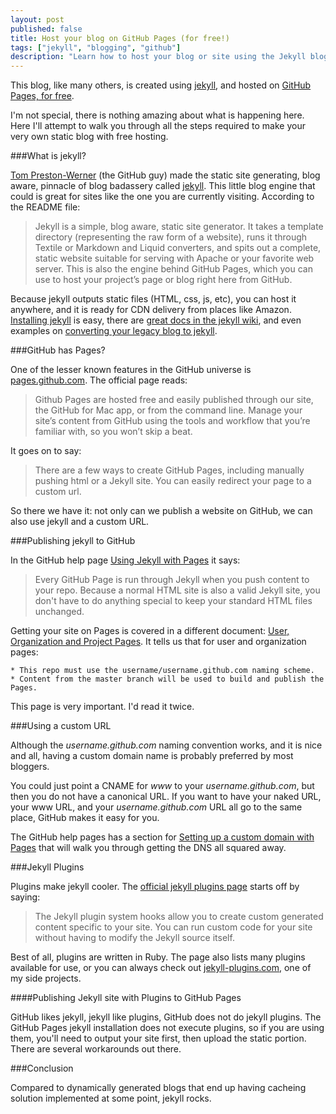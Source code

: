 ```yaml
---
layout: post
published: false
title: Host your blog on GitHub Pages (for free!)
tags: ["jekyll", "blogging", "github"]
description: "Learn how to host your blog or site using the Jekyll blogging engine and GitHub pages for (free) hosting."
---
```


This blog, like many others, is created using [jekyll](http://jekyllrb.com/), and hosted on [GitHub Pages, for free](http://pages.github.com/).

I'm not special, there is nothing amazing about what is happening here. Here I'll attempt to walk you through all the steps required to make your very own static blog with free hosting.

###What is jekyll?

[Tom Preston-Werner](http://tom.preston-werner.com/) (the GitHub guy) made the static site generating, blog aware, pinnacle of blog badassery called [jekyll](https://github.com/mojombo/jekyll).  This little blog engine that could is great for sites like the one you are currently visiting.  According to the README file:

> Jekyll is a simple, blog aware, static site generator. It takes a template directory (representing the raw form of a website), runs it through Textile or Markdown and Liquid converters, and spits out a complete, static website suitable for serving with Apache or your favorite web server. This is also the engine behind GitHub Pages, which you can use to host your project’s page or blog right here from GitHub.

Because jekyll outputs static files (HTML, css, js, etc), you can host it anywhere, and it is ready for CDN delivery from places like Amazon.  [Installing jekyll](https://github.com/mojombo/jekyll/wiki/install) is easy, there are [great docs in the jekyll wiki](https://github.com/mojombo/jekyll/wiki), and even examples on [converting your legacy blog to jekyll](https://github.com/mojombo/jekyll/wiki/blog-migrations).

###GitHub has Pages?

One of the lesser known features in the GitHub universe is [pages.github.com](http://pages.github.com/).  The official page reads:

>Github Pages are hosted free and easily published through our site, the GitHub for Mac app, or from the command line. Manage your site’s content from GitHub using the tools and workflow that you’re familiar with, so you won’t skip a beat.

It goes on to say:

> There are a few ways to create GitHub Pages, including manually pushing html or a Jekyll site. You can easily redirect your page to a custom url. 

So there we have it: not only can we publish a website on GitHub, we can also use jekyll and a custom URL.

###Publishing jekyll to GitHub

In the GitHub help page [Using Jekyll with Pages](https://help.github.com/articles/using-jekyll-with-pages) it says:

> Every GitHub Page is run through Jekyll when you push content to your repo. Because a normal HTML site is also a valid Jekyll site, you don't have to do anything special to keep your standard HTML files unchanged.

Getting your site on Pages is covered in a different document: [User, Organization and Project Pages](https://help.github.com/articles/user-organization-and-project-pages).  It tells us that for user and organization pages: 

    * This repo must use the username/username.github.com naming scheme.
    * Content from the master branch will be used to build and publish the Pages.
    
This page is very important.  I'd read it twice.

###Using a custom URL

Although the _username.github.com_ naming convention works, and it is nice and all, having a custom domain name is probably preferred by most bloggers.

You could just point a CNAME for _www_ to your _username.github.com_, but then you do not have a canonical URL. If you want to have your naked URL, your www URL, and your _username.github.com_ URL all go to the same place, GitHub makes it easy for you.

The GitHub help pages has a section for [Setting up a custom domain with Pages](https://help.github.com/articles/setting-up-a-custom-domain-with-pages) that will walk you through getting the DNS all squared away.

###Jekyll Plugins

Plugins make jekyll cooler.  The [official jekyll plugins page](https://github.com/mojombo/jekyll/wiki/Plugins) starts off by saying:

>The Jekyll plugin system hooks allow you to create custom generated content specific to your site. You can run custom code for your site without having to modify the Jekyll source itself.

Best of all, plugins are written in Ruby.  The page also lists many plugins available for use, or you can always check out [jekyll-plugins.com](http://jekyll-plugins.com), one of my side projects.

####Publishing Jekyll site with Plugins to GitHub Pages

GitHub likes jekyll, jekyll like plugins, GitHub does not do jekyll plugins.  The GitHub Pages jekyll installation does not execute plugins, so if you are using them, you'll need to output your site first, then upload the static portion.  There are several workarounds out there.

###Conclusion

Compared to dynamically generated blogs that end up having cacheing solution implemented at some point, jekyll rocks.
